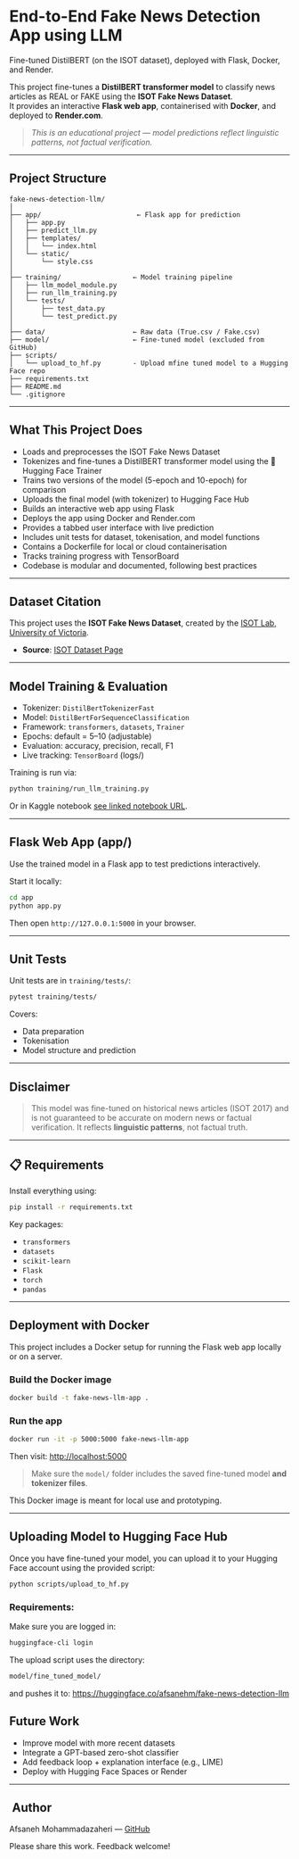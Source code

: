 # End-to-End Fake News Detection App using LLM

Fine-tuned DistilBERT (on the ISOT dataset), deployed with Flask, Docker, and Render.

This project fine-tunes a **DistilBERT transformer model** to classify news articles as REAL or FAKE using the **ISOT Fake News Dataset**.  
It provides an interactive **Flask web app**, containerised with **Docker**, and deployed to **Render.com**.

>  *This is an educational project — model predictions reflect linguistic patterns, not factual verification.*

---

##  Project Structure

```
fake-news-detection-llm/
│
├── app/                        ← Flask app for prediction
│   ├── app.py
│   ├── predict_llm.py
│   ├── templates/
│   │   └── index.html
│   └── static/
│       └── style.css
│
├── training/                  ← Model training pipeline
│   ├── llm_model_module.py
│   ├── run_llm_training.py
│   └── tests/
│       ├── test_data.py
│       └── test_predict.py
│
├── data/                      ← Raw data (True.csv / Fake.csv)
├── model/                     ← Fine-tuned model (excluded from GitHub)
├── scripts/         
│   └── upload_to_hf.py        - Upload mfine tuned model to a Hugging Face repo
├── requirements.txt
├── README.md                 
└── .gitignore
```

---

##  What This Project Does

- Loads and preprocesses the ISOT Fake News Dataset
- Tokenizes and fine-tunes a DistilBERT transformer model using the 🤗 Hugging Face Trainer
- Trains two versions of the model (5-epoch and 10-epoch) for comparison
- Uploads the final model (with tokenizer) to Hugging Face Hub
- Builds an interactive web app using Flask
-  Deploys the app using Docker and Render.com
- Provides a tabbed user interface with live prediction
- Includes unit tests for dataset, tokenisation, and model functions
-  Contains a Dockerfile for local or cloud containerisation
-  Tracks training progress with TensorBoard
- Codebase is modular and documented, following best practices

---

##  Dataset Citation

This project uses the **ISOT Fake News Dataset**, created by the [ISOT Lab, University of Victoria](https://onlineacademiccommunity.uvic.ca/isot/2022/11/27/fake-news-detection-datasets/).

- **Source**: [ISOT Dataset Page](https://onlineacademiccommunity.uvic.ca/isot/2022/11/27/fake-news-detection-datasets/)
---

## Model Training & Evaluation

- Tokenizer: `DistilBertTokenizerFast`
- Model: `DistilBertForSequenceClassification`
- Framework: `transformers`, `datasets`, `Trainer`
- Epochs: default = 5–10 (adjustable)
- Evaluation: accuracy, precision, recall, F1
- Live tracking: `TensorBoard` (logs/)

Training is run via:
```bash
python training/run_llm_training.py
```
Or in Kaggle notebook [see linked notebook URL](https://www.kaggle.com/code/afsanehm/fake-news-detection-with-llm-fine-tuning).

---

##  Flask Web App (app/)

Use the trained model in a Flask app to test predictions interactively.

Start it locally:
```bash
cd app
python app.py
```
Then open `http://127.0.0.1:5000` in your browser.

---

##  Unit Tests

Unit tests are in `training/tests/`:
```bash
pytest training/tests/
```
Covers:
- Data preparation
- Tokenisation
- Model structure and prediction

---

## Disclaimer

> This model was fine-tuned on historical news articles (ISOT 2017) and is not guaranteed to be accurate on modern news or factual verification. It reflects **linguistic patterns**, not factual truth.


---

## 📋 Requirements

Install everything using:
```bash
pip install -r requirements.txt
```

Key packages:
- `transformers`
- `datasets`
- `scikit-learn`
- `Flask`
- `torch`
- `pandas`

---


## Deployment with Docker

This project includes a Docker setup for running the Flask web app locally or on a server.

###  Build the Docker image
```bash
docker build -t fake-news-llm-app .
```

###  Run the app
```bash
docker run -it -p 5000:5000 fake-news-llm-app
```

Then visit: [http://localhost:5000](http://localhost:5000)

>  Make sure the `model/` folder includes the saved fine-tuned model **and tokenizer files**.
 
This Docker image is meant for local use and prototyping.

---

## Uploading Model to Hugging Face Hub

Once you have fine-tuned your model, you can upload it to your Hugging Face account using the provided script:
```bash
python scripts/upload_to_hf.py
```

### Requirements:

Make sure you are logged in:

```bash
huggingface-cli login
```
The upload script uses the directory:
```bash
model/fine_tuned_model/

```

and  pushes it to:  https://huggingface.co/afsanehm/fake-news-detection-llm


##  Future Work

- Improve model with more recent datasets
- Integrate a GPT-based zero-shot classifier
- Add feedback loop + explanation interface (e.g., LIME)
- Deploy with Hugging Face Spaces or Render

---

## ‍ Author

Afsaneh Mohammadazaheri — [GitHub](https://github.com/AMzaheri)

Please share this work. Feedback welcome!
